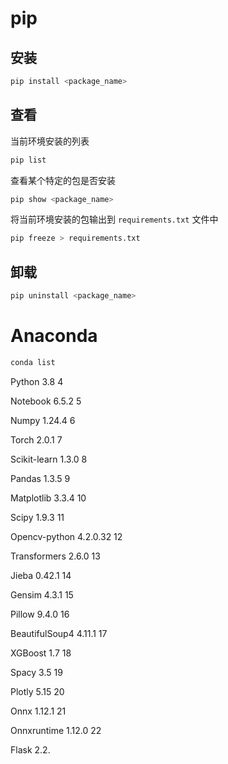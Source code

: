 # pip

## 安装

```bash
pip install <package_name>
```



## 查看

当前环境安装的列表

```bash
pip list
```

查看某个特定的包是否安装

```bash
pip show <package_name>
```

将当前环境安装的包输出到 `requirements.txt` 文件中

```bash
pip freeze > requirements.txt
```



## 卸载

```bash
pip uninstall <package_name>
```



# Anaconda

```bash
conda list
```





Python 3.8 4 

Notebook 6.5.2 5 

Numpy 1.24.4 6 

Torch 2.0.1 7 

Scikit-learn 1.3.0 8 

Pandas 1.3.5 9 

Matplotlib 3.3.4 10 

Scipy 1.9.3 11 

Opencv-python 4.2.0.32 12 

Transformers 2.6.0 13 

Jieba 0.42.1 14 

Gensim 4.3.1 15 

Pillow 9.4.0 16 

BeautifulSoup4 4.11.1 17 

XGBoost 1.7 18 

Spacy 3.5 19 

Plotly 5.15 20 

Onnx 1.12.1 21 

Onnxruntime 1.12.0 22 

Flask 2.2.